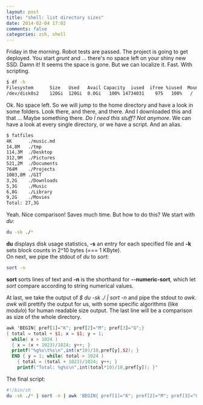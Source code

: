 ```yaml
---
layout: post
title: "shell: list directory sizes"
date: 2014-02-04 17:02
comments: false
categories: zsh, shell
---
```


Friday in the morning. Robot tests are passed. The project is going to get deployed. You start *grunt* and ... there's no space left on your shiny new SSD. Damn it! It seems the space is gone. But we can localize it. Fast. With scripting.

<!-- more -->

```sh
$ df -h
Filesystem      Size   Used   Avail Capacity  iused  ifree %iused  Mounted on
/dev/disk0s2    120Gi  120Gi  0.0Gi   100% 14734031    975   100%   /
```

Ok. No space left. So we will jump to the home directory and have a look in some folders. Look there, and there, and there. And I downloaded this and that ... Maybe something there. *Do I need this stuff? Not anymore*. We can have a look at every single directory, or we have a script. And an alias.

```sh
$ fatfiles
4K      ./music.md
14,8M   ./tmp
114,3M  ./Desktop
312,9M  ./Pictures
521,2M  ./Documents
764M    ./Projects
1003,8M ./GIT
3,2G    ./Downloads
5,3G    ./Music
6,8G    ./Library
9,2G    ./Movies
Total: 27,3G
```

Yeah. Nice comparison! Saves much time. But how to do this? We start with *du*:

```sh
du -sk ./*
```
**du** displays disk usage statistics, **-s** an entry for each specified file and **-k** sets block counts in 2^10 bytes (=== 1 KByte).  
On next, we pipe the stdout of *du* to *sort*:

```sh
sort -n
```

**sort** sorts lines of text and **-n** is the shorthand for **--numeric-sort**, which let *sort* compare according to string numerical values.  

At last, we take the output of *$ du -sk ./ | sort -n* and pipe the stdout to *awk*. *awk* will prettify the output for us, with some specific algorithms (like *modulo*) for human readable size output. The last line will be a comparison as size of the whole directory.

```awk
awk 'BEGIN{ pref[1]="K"; pref[2]="M"; pref[3]="G";} 
{ total = total + $1; x = $1; y = 1; 
  while( x > 1024 ) 
  { x = (x + 1023)/1024; y++; } 
  printf("%g%s\t%s\n",int(x*10)/10,pref[y],$2); } 
  END { y = 1; while( total > 1024 )
    { total = (total + 1023)/1024; y++; }
    printf("Total: %g%s\n",int(total*10)/10,pref[y]); }'
```

The final script:

```sh
#!/bin/sh
du -sk ./* | sort -n | awk 'BEGIN{ pref[1]="K"; pref[2]="M"; pref[3]="G";} { total = total + $1; x = $1; y = 1; while( x > 1024 ) { x = (x + 1023)/1024; y++; } printf("%g%s\t%s\n",int(x*10)/10,pref[y],$2); } END { y = 1; while( total > 1024 ) { total = (total + 1023)/1024; y++; } printf("Total: %g%s\n",int(total*10)/10,pref[y]); }'
```